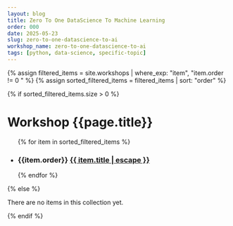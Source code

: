 ```yaml
---
layout: blog 
title: Zero To One DataScience To Machine Learning
order: 000
date: 2025-05-23
slug: zero-to-one-datascience-to-ai
workshop_name: zero-to-one-datascience-to-ai
tags: [python, data-science, specific-topic]
---
```

{% assign filtered_items = site.workshops | where_exp: "item", "item.order != 0 " %}
{% assign sorted_filtered_items = filtered_items | sort: "order" %}

{% if sorted_filtered_items.size > 0 %}
<h1>Workshop {{page.title}}</h1>
  <ul class="collection-list">
    {% for item in sorted_filtered_items %}
      <li class="collection-item">
      <h3> {{item.order}} 
          <a href="{{ item.url | relative_url }}">
            {{ item.title | escape }}
          </a>
        </h3>
      </li>
    {% endfor %}
  </ul>
{% else %}
  <p>There are no items in this collection yet.</p>
{% endif %}
